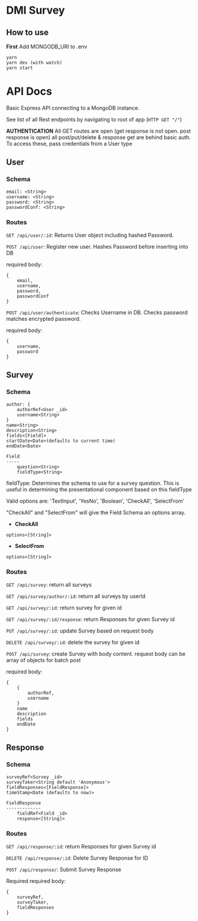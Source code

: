 # DMI Survey

## How to use
**First** Add MONGODB_URI to .env
```
yarn
yarn dev (with watch)
yarn start
```

# API Docs
Basic Express API connecting to a MongoDB instance.

See list of all Rest endpoints by navigating to root of app (`HTTP GET "/"`)

**AUTHENTICATION**
All GET routes are open (get response is not open. post response is open) all post/put/delete & response get are behind basic auth. To access these, pass credentials from a User type

## User
### Schema
```
email: <String>
username: <String>
password: <String>
passwordConf: <String>
```

### Routes
`GET /api/user/:id`: Returns User object including hashed Password.

`POST /api/user`: Register new user. Hashes Password before inserting into DB

required body:
```
{
    email,
    username,
    password,
    passwordConf
}
```
`POST /api/user/authenticate`: Checks Username in DB. Checks password matches encrypted password.

required body:
```
{
    username,
    password
}
```

## Survey
### Schema
```
author: {
    authorRef<User _id>
    username<String>
}
name<String>
description<String>
fields<[Field]>
startDate<Date>(defaults to current time)
endDate<Date>
```
```
Field
-----
    question<String>
    fieldType<String>
```

fieldType: Determines the schema to use for a survey question. This is useful in determining the presentational component based on this fieldType

Valid options are: 'TextInput', 'YesNo', 'Boolean', 'CheckAll', 'SelectFrom'

"CheckAll" and "SelectFrom" will give the Field Schema an options array.

* __CheckAll__
```
options<[String]>
```
* __SelectFrom__
```
options<[String]>
```

### Routes
`GET /api/survey`: return all surveys

`GET /api/survey/author/:id`: return all surveys by userId

`GET /api/survey/:id`: return survey for given id

`GET /api/survey/:id/response`: return Responses for given Survey id

`PUT /api/survey/:id`: update Survey based on request body

`DELETE /api/survey/:id`: delete the survey for given id

`POST /api/survey`: create Survey with body content. request body can be array of objects for batch post

required body:
```
{
    {
        authorRef,
        username
    }
    name
    description
    fields
    endDate
}
```

## Response
### Schema
```
surveyRef<Survey _id>
surveyTaker<String default 'Anonymous'>
fieldResponses<[FieldResponse]>
timeStamp<Date (defaults to now)>
```
```
FieldResponse
-------------
    fieldRef<Field _id>
    response<[String]>
```

### Routes
`GET /api/response/:id`: return Responses for given Survey id

`DELETE /api/response/:id`: Delete Survey Response for ID

`POST /api/response/`: Submit Survey Response

Required
required body:
```
{
    surveyRef,
    surveyTaker,
    fieldResponses
}
```
